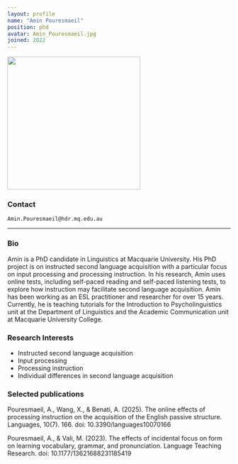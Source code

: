 ```yaml
---
layout: profile
name: "Amin Pouresmaeil"
position: phd
avatar: Amin_Pouresmaeil.jpg
joined: 2022
---
```


<img width="300" src="{{site.baseurl}}/images/people/{{page.avatar}}" data-action="zoom">

### Contact
<i class="fa fa-envelope-o"></i>  `Amin.Pouresmaeil@hdr.mq.edu.au`

<hr>

### Bio

Amin is a PhD candidate in Linguistics at Macquarie University. His PhD project is on instructed second language acquisition with a particular focus on input processing and processing instruction. In his research, Amin uses online tests, including self-paced reading and self-paced listening tests, to explore how instruction may facilitate second language acquisition.
Amin has been working as an ESL practitioner and researcher for over 15 years. Currently, he is teaching tutorials for the Introduction to Psycholinguistics unit at the Department of Linguistics and the Academic Communication unit at Macquarie University College.

### Research Interests
- Instructed second language acquisition
- Input processing
- Processing instruction
- Individual differences in second language acquisition

### Selected publications

Pouresmaeil, A., Wang, X., & Benati, A. (2025). The online effects of processing instruction on the acquisition of the English passive structure. Languages, 10(7). 166. doi: 10.3390/languages10070166

Pouresmaeil, A., & Vali, M. (2023). The effects of incidental focus on form on learning vocabulary, grammar, and pronunciation. Language Teaching Research. doi: 10.1177/13621688231185419

